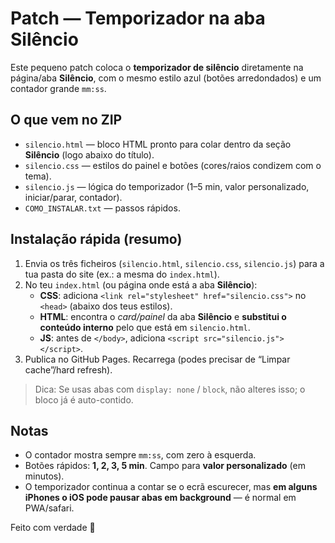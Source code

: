 # Patch — Temporizador na aba **Silêncio**

Este pequeno patch coloca o **temporizador de silêncio** diretamente na página/aba **Silêncio**,
com o mesmo estilo azul (botões arredondados) e um contador grande `mm:ss`.

## O que vem no ZIP
- `silencio.html` — bloco HTML pronto para colar dentro da seção **Silêncio** (logo abaixo do título).
- `silencio.css` — estilos do painel e botões (cores/raios condizem com o tema).
- `silencio.js` — lógica do temporizador (1–5 min, valor personalizado, iniciar/parar, contador).
- `COMO_INSTALAR.txt` — passos rápidos.

## Instalação rápida (resumo)
1. Envia os três ficheiros (`silencio.html`, `silencio.css`, `silencio.js`) para a tua pasta do site (ex.: a mesma do `index.html`).  
2. No teu `index.html` (ou página onde está a aba **Silêncio**):
   - **CSS**: adiciona `<link rel="stylesheet" href="silencio.css">` no `<head>` (abaixo dos teus estilos).
   - **HTML**: encontra o *card/painel* da aba **Silêncio** e **substitui o conteúdo interno** pelo que está em `silencio.html`.
   - **JS**: antes de `</body>`, adiciona `<script src="silencio.js"></script>`.
3. Publica no GitHub Pages. Recarrega (podes precisar de “Limpar cache”/hard refresh).

> Dica: Se usas abas com `display: none` / `block`, não alteres isso; o bloco já é auto-contido.

## Notas
- O contador mostra sempre `mm:ss`, com zero à esquerda.
- Botões rápidos: **1, 2, 3, 5 min**. Campo para **valor personalizado** (em minutos).  
- O temporizador continua a contar se o ecrã escurecer, mas **em alguns iPhones o iOS pode pausar abas em background** — é normal em PWA/safari.

Feito com verdade 💙
